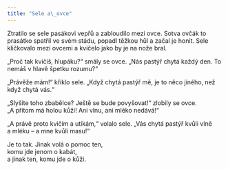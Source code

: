 ```yaml
---
title: "Sele a\_ovce"
---
```


Ztratilo se sele pasákovi vepřů a zabloudilo mezi ovce. Sotva ovčák to prasátko spatřil ve svém stádu, popadl těžkou hůl a začal je honit. Sele kličkovalo mezi ovcemi a kvičelo jako by je na nože bral.

„Proč tak kvičíš, hlupáku?“ smály se ovce. „Nás pastýř chytá každý den. To nemáš v hlavě špetku rozumu?“

„Právěže mám!“ křiklo sele. „Když chytá pastýř mě, je to něco jiného, než když chytá vás.“

„Slyšíte toho zbabělce? Ještě se bude povyšovat!“ zlobily se ovce. „A přitom má holou kůži! Ani vlnu, ani mléko nedává!“

„A právě proto kvičím a utíkám,“ volalo sele. „Vás chytá pastýř kvůli vlně a mléku – a mne kvůli masu!“

Je to tak. Jinak volá o pomoc ten,  
komu jde jenom o kabát,  
a jinak ten, komu jde o kůži.
